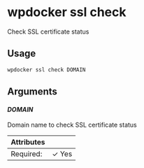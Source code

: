 # wpdocker ssl check

Check SSL certificate status

## Usage

```bash
wpdocker ssl check DOMAIN
```

## Arguments

#### *DOMAIN*

Domain name to check SSL certificate status

| Attributes      | &nbsp;
|-----------------|-------------
| Required:       | ✓ Yes


